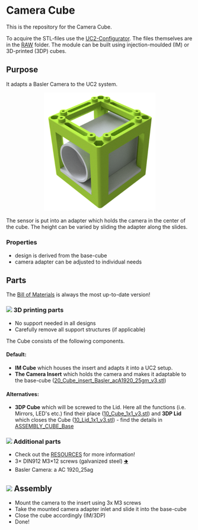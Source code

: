 # Camera Cube
This is the repository for the Camera Cube.

To acquire the STL-files use the [UC2-Configurator](https://uc2configurator.netlify.app/). The files themselves are in the [RAW](../RAW/STL) folder. The module can be built using injection-moulded (IM) or 3D-printed (3DP) cubes.

## Purpose
It adapts a Basler Camera  to the UC2 system.

<p align="center">
<img src="./IMAGES/Assembly_Cube_BaslerCam_acA1920_25gm_v3.png" width="300">
</p>

The sensor is put into an adapter which holds the camera in the center of the cube. The height can be varied by sliding the adapter along the slides.

### Properties
* design is derived from the base-cube
* camera adapter can be adjusted to individual needs

## Parts
The [Bill of Materials](https://docs.google.com/spreadsheets/d/1U1MndGKRCs0LKE5W8VGreCv9DJbQVQv7O6kgLlB6ZmE/edit?usp=sharing) is always the most up-to-date version!

### <img src="../IMAGES/P.png" height="40"> 3D printing parts
* No support needed in all designs
* Carefully remove all support structures (if applicable)

The Cube consists of the following components.

#### Default:
* **IM Cube** which houses the insert and adapts it into a UC2 setup.
* **The Camera Insert** which holds the camera and makes it adaptable to the base-cube ([20_Cube_insert_Basler_acA1920_25gm_v3.stl](../RAW/STL))

#### Alternatives:
* **3DP Cube** which will be screwed to the Lid. Here all the functions (i.e. Mirrors, LED's etc.) find their place ([10_Cube_1x1_v3.stl](../RAW/STL)) and **3DP Lid** which closes the Cube ([10_Lid_1x1_v3.stl](../RAW/STL)) - find the details in [ASSEMBLY_CUBE_Base](../ASSEMBLY_CUBE_Base)


### <img src="./IMAGES/B.png" height="40"> Additional parts
* Check out the [RESOURCES](../../TUTORIALS/RESOURCES) for more information!
* 3× DIN912 M3×12 screws (galvanized steel) [🢂](https://eshop.wuerth.de/Zylinderschraube-mit-Innensechskant-SHR-ZYL-ISO4762-88-IS25-A2K-M3X12/00843%20%2012.sku/de/DE/EUR/)
* Basler Camera: a AC 1920_25ag


## <img src="./IMAGES/A.png" height="40"> Assembly
* Mount the camera to the insert using 3x M3 screws
* Take the mounted camera adapter inlet and slide it into the base-cube
* Close the cube accordingly (IM/3DP)
* Done!

